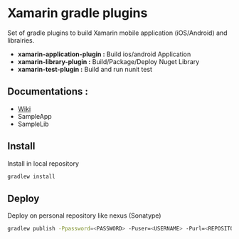 # Xamarin gradle plugins

Set of gradle plugins to build Xamarin mobile application (iOS/Android) and librairies.

* **xamarin-application-plugin :** Build ios/android Application
* **xamarin-library-plugin :** Build/Package/Deploy Nuget Library
* **xamarin-test-plugin :** Build and run nunit test

## Documentations :
- [Wiki](https://github.com/oliviergauthier/xam-gradle-plugins/wiki)
- SampleApp
- SampleLib

## Install
Install in local repository 
```bash
gradlew install
```

## Deploy
Deploy on personal repository like nexus (Sonatype)
```bash
gradlew publish -Ppassword=<PASSWORD> -Puser=<USERNAME> -Purl=<REPOSITORY_URL>
```